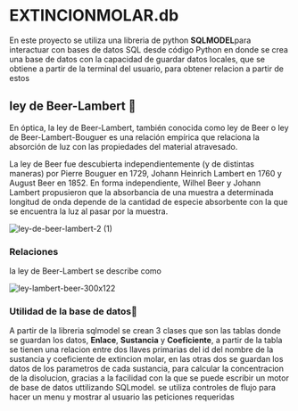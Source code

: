 # EXTINCIONMOLAR.db 
En este proyecto se utiliza una libreria de python **SQLMODEL**para interactuar con bases de datos SQL desde código Python
en donde se crea una base de datos con la capacidad de guardar datos locales, que se obtiene  a partir de la terminal del usuario, para 
obtener relacion a partir de estos 


## ley de Beer-Lambert 🚀
En óptica, la ley de Beer-Lambert, también conocida como ley de Beer o ley de Beer-Lambert-Bouguer es una relación empírica que relaciona la absorción de luz con las propiedades 
del material atravesado.

La ley de Beer fue descubierta independientemente (y de distintas maneras) por Pierre Bouguer en 1729, Johann Heinrich Lambert en 1760 y
August Beer en 1852. En forma independiente, Wilhel Beer y Johann Lambert propusieron que la absorbancia de una muestra a
determinada longitud de onda depende de la cantidad de especie absorbente con la que se encuentra la luz al pasar por la muestra.


![ley-de-beer-lambert-2 (1)](https://user-images.githubusercontent.com/90355422/203150291-d88d41d8-b5c4-4b80-9187-e7b357d1f3d9.jpg)


###  Relaciones 
la ley de Beer-Lambert se describe como 


![ley-lambert-beer-300x122](https://user-images.githubusercontent.com/90355422/203151054-3c95cdef-b3c9-43da-8510-ba3be6a0036a.png)




### Utilidad de la base de datos🔧

A partir de la libreria sqlmodel se crean 3 clases que son las tablas donde se guardan los datos, **Enlace**, **Sustancia** y **Coeficiente**, a partir de la tabla se tienen una relacion entre dos llaves primarias del id del nombre de la sustancia y coeficiente de extincion molar, en las otras dos se guardan los datos de los parametros de cada sustancia, para calcular  la concentracion de la disolucion, gracias a la facilidad con la que se puede escribir un motor de base de datos uttilizando SQLmodel.
se utiliza controles de flujo para hacer un menu y mostrar al usuario las peticiones requeridas



